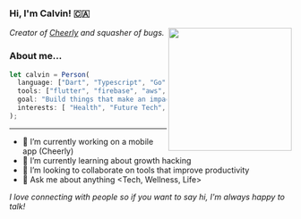 ### Hi, I'm Calvin! 🇨🇦
<img align='right' src="https://media.giphy.com/media/pALw8LdftuqAw/giphy.gif" width="220">
<p><em>Creator of <a href="https://www.cheerly.app/">Cheerly</a> and squasher of bugs.</em></p>

### About me...  

```javascript
let calvin = Person(
  language: ["Dart", "Typescript", "Go", "Bash"],
  tools: ["flutter", "firebase", "aws", "docker", "gcloud", "Everything else"],
  goal: "Build things that make an impact.",
  interests: [ "Health", "Future Tech", "Comedy", "Philosophy", "Music"]
);
```

---

- 🔭 I’m currently working on a mobile app (Cheerly)
- 🌱 I’m currently learning about growth hacking
- 👯 I’m looking to collaborate on tools that improve productivity
- 💬 Ask me about anything <Tech, Wellness, Life>

<em>I love connecting with people so if you want to say hi, I'm always happy to talk!</em>

